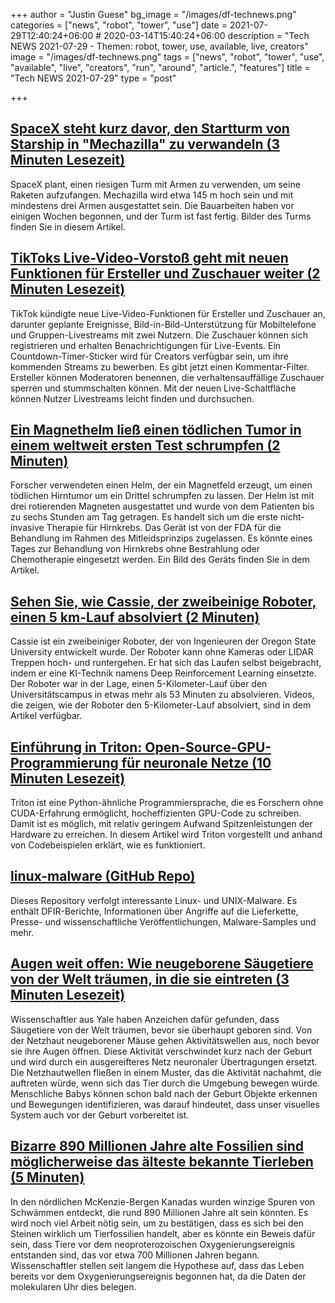 +++
author = "Justin Guese"
bg_image = "/images/df-technews.png"
categories = ["news", "robot", "tower", "use"]
date = 2021-07-29T12:40:24+06:00 # 2020-03-14T15:40:24+06:00
description = "Tech NEWS 2021-07-29 - Themen: robot, tower, use, available, live, creators"
image = "/images/df-technews.png"
tags = ["news", "robot", "tower", "use", "available", "live", "creators", "run", "around", "article.", "features"]
title = "Tech NEWS 2021-07-29"
type = "post"

+++

## [SpaceX steht kurz davor, den Startturm von Starship in "Mechazilla" zu verwandeln (3 Minuten Lesezeit)](https://www.teslarati.com/spacex-starship-launch-tower-mechazilla-progress/)

 SpaceX plant, einen riesigen Turm mit Armen zu verwenden, um seine Raketen aufzufangen. Mechazilla wird etwa 145 m hoch sein und mit mindestens drei Armen ausgestattet sein. Die Bauarbeiten haben vor einigen Wochen begonnen, und der Turm ist fast fertig. Bilder des Turms finden Sie in diesem Artikel.

## [TikToks Live-Video-Vorstoß geht mit neuen Funktionen für Ersteller und Zuschauer weiter (2 Minuten Lesezeit)](https://www.theverge.com/2021/7/27/22596718/tiktok-live-video-streaming-events-scheduling-co-host-picture-in-picture)

 TikTok kündigte neue Live-Video-Funktionen für Ersteller und Zuschauer an, darunter geplante Ereignisse, Bild-in-Bild-Unterstützung für Mobiltelefone und Gruppen-Livestreams mit zwei Nutzern. Die Zuschauer können sich registrieren und erhalten Benachrichtigungen für Live-Events. Ein Countdown-Timer-Sticker wird für Creators verfügbar sein, um ihre kommenden Streams zu bewerben. Es gibt jetzt einen Kommentar-Filter. Ersteller können Moderatoren benennen, die verhaltensauffällige Zuschauer sperren und stummschalten können. Mit der neuen Live-Schaltfläche können Nutzer Livestreams leicht finden und durchsuchen.

## [Ein Magnethelm ließ einen tödlichen Tumor in einem weltweit ersten Test schrumpfen (2 Minuten)](https://www.engadget.com/magnetic-helmet-tumor-093523598.html)

 Forscher verwendeten einen Helm, der ein Magnetfeld erzeugt, um einen tödlichen Hirntumor um ein Drittel schrumpfen zu lassen. Der Helm ist mit drei rotierenden Magneten ausgestattet und wurde von dem Patienten bis zu sechs Stunden am Tag getragen. Es handelt sich um die erste nicht-invasive Therapie für Hirnkrebs. Das Gerät ist von der FDA für die Behandlung im Rahmen des Mitleidsprinzips zugelassen. Es könnte eines Tages zur Behandlung von Hirnkrebs ohne Bestrahlung oder Chemotherapie eingesetzt werden. Ein Bild des Geräts finden Sie in dem Artikel.

## [Sehen Sie, wie Cassie, der zweibeinige Roboter, einen 5 km-Lauf absolviert (2 Minuten)](https://www.engadget.com/watch-cassie-bipedal-robot-run-5k-093045955.html)

 Cassie ist ein zweibeiniger Roboter, der von Ingenieuren der Oregon State University entwickelt wurde. Der Roboter kann ohne Kameras oder LIDAR Treppen hoch- und runtergehen. Er hat sich das Laufen selbst beigebracht, indem er eine KI-Technik namens Deep Reinforcement Learning einsetzte. Der Roboter war in der Lage, einen 5-Kilometer-Lauf über den Universitätscampus in etwas mehr als 53 Minuten zu absolvieren. Videos, die zeigen, wie der Roboter den 5-Kilometer-Lauf absolviert, sind in dem Artikel verfügbar.

## [Einführung in Triton: Open-Source-GPU-Programmierung für neuronale Netze (10 Minuten Lesezeit)](https://openai.com/blog/triton/)

 Triton ist eine Python-ähnliche Programmiersprache, die es Forschern ohne CUDA-Erfahrung ermöglicht, hocheffizienten GPU-Code zu schreiben. Damit ist es möglich, mit relativ geringem Aufwand Spitzenleistungen der Hardware zu erreichen. In diesem Artikel wird Triton vorgestellt und anhand von Codebeispielen erklärt, wie es funktioniert.

## [linux-malware (GitHub Repo)](https://github.com/timb-machine/linux-malware)

 Dieses Repository verfolgt interessante Linux- und UNIX-Malware. Es enthält DFIR-Berichte, Informationen über Angriffe auf die Lieferkette, Presse- und wissenschaftliche Veröffentlichungen, Malware-Samples und mehr.

## [Augen weit offen: Wie neugeborene Säugetiere von der Welt träumen, in die sie eintreten (3 Minuten Lesezeit)](https://news.yale.edu/2021/07/22/eyes-wide-shut-how-newborn-mammals-dream-world-theyre-entering)

 Wissenschaftler aus Yale haben Anzeichen dafür gefunden, dass Säugetiere von der Welt träumen, bevor sie überhaupt geboren sind. Von der Netzhaut neugeborener Mäuse gehen Aktivitätswellen aus, noch bevor sie ihre Augen öffnen. Diese Aktivität verschwindet kurz nach der Geburt und wird durch ein ausgereifteres Netz neuronaler Übertragungen ersetzt. Die Netzhautwellen fließen in einem Muster, das die Aktivität nachahmt, die auftreten würde, wenn sich das Tier durch die Umgebung bewegen würde. Menschliche Babys können schon bald nach der Geburt Objekte erkennen und Bewegungen identifizieren, was darauf hindeutet, dass unser visuelles System auch vor der Geburt vorbereitet ist.

## [Bizarre 890 Millionen Jahre alte Fossilien sind möglicherweise das älteste bekannte Tierleben (5 Minuten)](https://www.vice.com/en/article/k78key/bizarre-890-million-year-old-fossils-may-be-earliest-known-animal-life)

 In den nördlichen McKenzie-Bergen Kanadas wurden winzige Spuren von Schwämmen entdeckt, die rund 890 Millionen Jahre alt sein könnten. Es wird noch viel Arbeit nötig sein, um zu bestätigen, dass es sich bei den Steinen wirklich um Tierfossilien handelt, aber es könnte ein Beweis dafür sein, dass Tiere vor dem neoproterozoischen Oxygenierungsereignis entstanden sind, das vor etwa 700 Millionen Jahren begann. Wissenschaftler stellen seit langem die Hypothese auf, dass das Leben bereits vor dem Oxygenierungsereignis begonnen hat, da die Daten der molekularen Uhr dies belegen.

